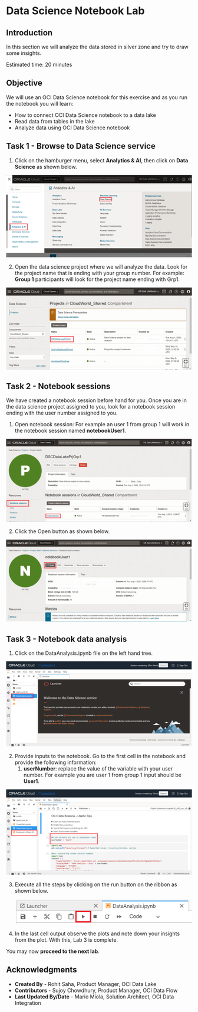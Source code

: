 # Data Science Notebook Lab

## Introduction

In this section we will analyze the data stored in silver zone and try to draw some insights.

Estimated time: 20 minutes

## Objective

We will use an OCI Data Science notebook for this exercise and as you run the notebook you will learn:

* How to connect OCI Data Science notebook to a data lake
* Read data from tables in the lake
* Analyze data using OCI Data Science notebook


##  Task 1 - Browse to Data Science service

1. Click on the hamburger menu, select **Analytics & AI**, then click on **Data Science** as shown below.

 ![Oracle Cloud console, Data Science](images/data-science.png " ")

2. Open the data science project where we will analyze the data. Look for the project name that is ending with your group number. For example: **Group 1** participants will look for the project name ending with Grp1.

 ![Oracle Cloud console, Data Science](images/data-science-project.png " ")

##  Task 2 - Notebook sessions

We have created a notebook session before hand for you. Once you are in the data science project assigned to you, look for a notebook session ending with the user number assigned to you.

1. Open notebook session: For example an user 1 from group 1 will work in the notebook session named **notebookUser1**.

 ![Oracle Cloud console, Data Science](images/data-science-notebook.png " ")

2. Click the Open button as shown below.

 ![Oracle Cloud console, Data Science](images/data-science-notebook-session.png " ")

##  Task 3 - Notebook data analysis

1. Click on the DataAnalysis.ipynb file on the left hand tree.

 ![Oracle Cloud console, Data Science](images/data-science-data-analysis.png " ")

2. Provide inputs to the notebook. Go to the first cell in the notebook and provide the following information:
   1. **userNumber**: replace the value of the variable with your user number. For example you are user 1 from group 1 input should be **User1**.

 ![Oracle Cloud console, Data Science](images/data-science-analysis-user.png " ")

3. Execute all the steps by clicking on the run button on the ribbon as shown below.

   ![Oracle Cloud console, Data Science](images/data-science-analysis-run.png " ")

4. In the last cell output observe the plots and note down your insights from the plot.
With this, Lab 3 is complete.

You may now **proceed to the next lab**. 

## Acknowledgments
- **Created By** -  Rohit Saha, Product Manager, OCI Data Lake
- **Contributors** - Sujoy Chowdhury, Product Manager, OCI Data Flow
- **Last Updated By/Date** - Mario Miola, Solution Architect, OCI Data Integration

